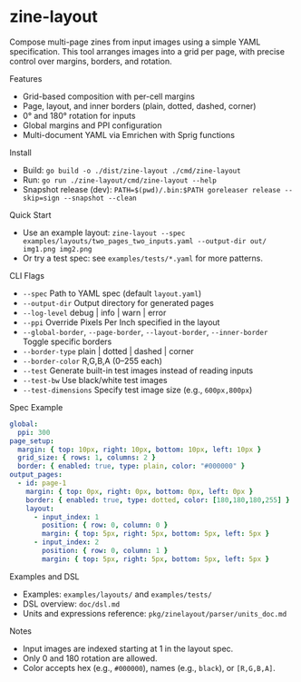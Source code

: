 # zine-layout

Compose multi-page zines from input images using a simple YAML specification. This tool arranges images into a grid per page, with precise control over margins, borders, and rotation.

Features
- Grid-based composition with per-cell margins
- Page, layout, and inner borders (plain, dotted, dashed, corner)
- 0° and 180° rotation for inputs
- Global margins and PPI configuration
- Multi-document YAML via Emrichen with Sprig functions

Install
- Build: `go build -o ./dist/zine-layout ./cmd/zine-layout`
- Run: `go run ./zine-layout/cmd/zine-layout --help`
- Snapshot release (dev): `PATH=$(pwd)/.bin:$PATH goreleaser release --skip=sign --snapshot --clean`

Quick Start
- Use an example layout: `zine-layout --spec examples/layouts/two_pages_two_inputs.yaml --output-dir out/ img1.png img2.png`
- Or try a test spec: see `examples/tests/*.yaml` for more patterns.

CLI Flags
- `--spec` Path to YAML spec (default `layout.yaml`)
- `--output-dir` Output directory for generated pages
- `--log-level` debug | info | warn | error
- `--ppi` Override Pixels Per Inch specified in the layout
- `--global-border`, `--page-border`, `--layout-border`, `--inner-border` Toggle specific borders
- `--border-type` plain | dotted | dashed | corner
- `--border-color` R,G,B,A (0–255 each)
- `--test` Generate built-in test images instead of reading inputs
- `--test-bw` Use black/white test images
- `--test-dimensions` Specify test image size (e.g., `600px,800px`)

Spec Example
```yaml
global:
  ppi: 300
page_setup:
  margin: { top: 10px, right: 10px, bottom: 10px, left: 10px }
  grid_size: { rows: 1, columns: 2 }
  border: { enabled: true, type: plain, color: "#000000" }
output_pages:
  - id: page-1
    margin: { top: 0px, right: 0px, bottom: 0px, left: 0px }
    border: { enabled: true, type: dotted, color: [180,180,180,255] }
    layout:
      - input_index: 1
        position: { row: 0, column: 0 }
        margin: { top: 5px, right: 5px, bottom: 5px, left: 5px }
      - input_index: 2
        position: { row: 0, column: 1 }
        margin: { top: 5px, right: 5px, bottom: 5px, left: 5px }
```

Examples and DSL
- Examples: `examples/layouts/` and `examples/tests/`
- DSL overview: `doc/dsl.md`
- Units and expressions reference: `pkg/zinelayout/parser/units_doc.md`

Notes
- Input images are indexed starting at 1 in the layout spec.
- Only 0 and 180 rotation are allowed.
- Color accepts hex (e.g., `#000000`), names (e.g., `black`), or `[R,G,B,A]`.
